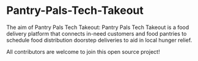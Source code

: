 # Pantry-Pals-Tech-Takeout

The aim of Pantry Pals Tech Takeout: Pantry Pals Tech Takeout is a food delivery platform that connects in-need customers and food pantries to schedule food distribution doorstep deliveries to aid in local hunger relief. 

All contributors are welcome to join this open source project! 
